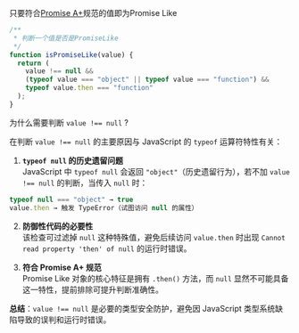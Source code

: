 只要符合[Promise A+](https://promisesaplus.com/)规范的值即为Promise Like

```js
/**
 * 判断一个值是否是PromiseLike
 */
function isPromiseLike(value) {
  return (
    value !== null &&
    (typeof value === "object" || typeof value === "function") &&
    typeof value.then === "function"
  );
}

```

为什么需要判断 `value !== null` ?

在判断 `value !== null` 的主要原因与 JavaScript 的 `typeof` 运算符特性有关：

1. **`typeof null` 的历史遗留问题**  
   JavaScript 中 `typeof null` 会返回 `"object"`（历史遗留行为），若不加 `value !== null` 的判断，当传入 `null` 时：
```javascript
typeof null === "object" → true
value.then → 触发 TypeError（试图访问 null 的属性）
```

2. **防御性代码的必要性**  
   该检查可过滤掉 `null` 这种特殊值，避免后续访问 `value.then` 时出现 `Cannot read property 'then' of null` 的运行时错误。

3. **符合 Promise A+ 规范**  
   Promise Like 对象的核心特征是拥有 `.then()` 方法，而 `null` 显然不可能具备这一特性，提前排除可提升判断准确性。

**总结**：`value !== null` 是必要的类型安全防护，避免因 JavaScript 类型系统缺陷导致的误判和运行时错误。